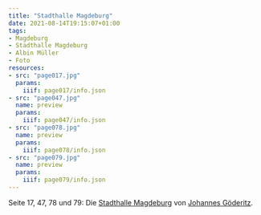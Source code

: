 ```yaml
---
title: "Stadthalle Magdeburg"
date: 2021-08-14T19:15:07+01:00
tags:
- Magdeburg
- Stadthalle Magdeburg
- Albin Müller
- Foto
resources:
- src: "page017.jpg"
  params:
    iiif: page017/info.json
- src: "page047.jpg"
  name: preview
  params:
    iiif: page047/info.json
- src: "page078.jpg"
  name: preview
  params:
    iiif: page078/info.json
- src: "page079.jpg"
  name: preview
  params:
    iiif: page079/info.json
---
```


Seite 17, 47, 78 und 79: Die [Stadthalle Magdeburg](/tags/Stadhalle-Magdeburg) von [Johannes Göderitz](/tags/Johannes-Göderitz).
